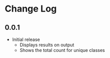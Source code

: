 # Change Log
## 0.0.1
- Initial release
    - Displays results on output
    - Shows the total count for unique classes
